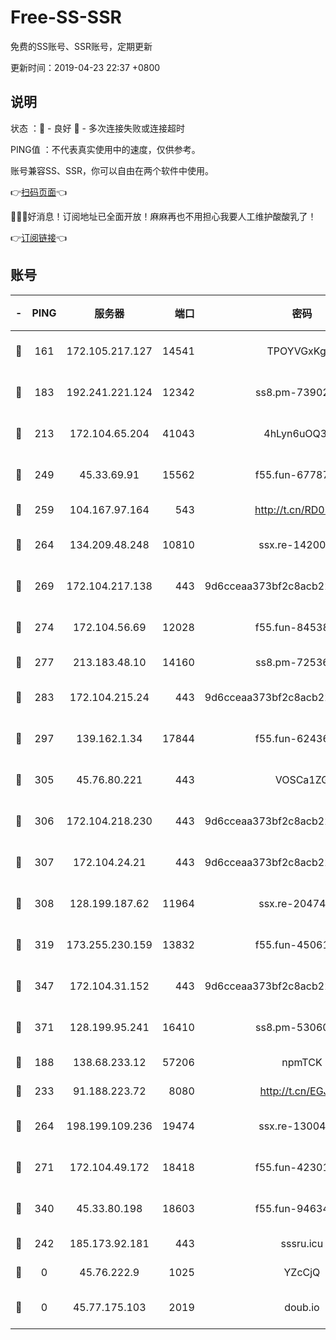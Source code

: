 # Free-SS-SSR

免费的SS账号、SSR账号，定期更新

更新时间：2019-04-23 22:37 +0800

## 说明

状态     ：🙂 - 良好 🙁 - 多次连接失败或连接超时

PING值   ：不代表真实使用中的速度，仅供参考。

账号兼容SS、SSR，你可以自由在两个软件中使用。

👉[扫码页面](https://liesauer.github.io/Free-SS-SSR/)👈

🎉🎉🎉好消息！订阅地址已全面开放！麻麻再也不用担心我要人工维护酸酸乳了！

👉[订阅链接](https://www.liesauer.net/yogurt/subscribe?ACCESS_TOKEN=DAYxR3mMaZAsaqUb)👈

## 账号

|-|PING|服务器|端口|密码|加密方式|区域|
|:----:|:----:|:-----:|-----:|:----:|:----:|:----:|
|🙂|161|172.105.217.127|14541|TPOYVGxKglpi|aes-256-cfb|JP|
|🙂|183|192.241.221.124|12342|ss8.pm-73902144|aes-256-cfb|US|
|🙂|213|172.104.65.204|41043|4hLyn6uOQ3hU|aes-256-cfb|JP|
|🙂|249|45.33.69.91|15562|f55.fun-67787601|aes-256-cfb|US|
|🙂|259|104.167.97.164|543|http://t.cn/RD0D7sx|rc4-md5|CA|
|🙂|264|134.209.48.248|10810|ssx.re-14200963|aes-256-cfb|US|
|🙂|269|172.104.217.138|443|9d6cceaa373bf2c8acb22e60b6a58be6|aes-256-cfb|US|
|🙂|274|172.104.56.69|12028|f55.fun-84538440|aes-256-cfb|SG|
|🙂|277|213.183.48.10|14160|ss8.pm-72536569|rc4-md5|RU|
|🙂|283|172.104.215.24|443|9d6cceaa373bf2c8acb22e60b6a58be6|aes-256-cfb|US|
|🙂|297|139.162.1.34|17844|f55.fun-62436274|aes-256-cfb|SG|
|🙂|305|45.76.80.221|443|VOSCa1ZG|aes-256-cfb|DE|
|🙂|306|172.104.218.230|443|9d6cceaa373bf2c8acb22e60b6a58be6|aes-256-cfb|US|
|🙂|307|172.104.24.21|443|9d6cceaa373bf2c8acb22e60b6a58be6|aes-256-cfb|US|
|🙂|308|128.199.187.62|11964|ssx.re-20474884|aes-256-cfb|SG|
|🙂|319|173.255.230.159|13832|f55.fun-45061463|aes-256-cfb|US|
|🙂|347|172.104.31.152|443|9d6cceaa373bf2c8acb22e60b6a58be6|aes-256-cfb|US|
|🙂|371|128.199.95.241|16410|ss8.pm-53060931|aes-256-cfb|SG|
|🙂|188|138.68.233.12|57206|npmTCK|rc4-md5|US|
|🙂|233|91.188.223.72|8080|http://t.cn/EGJIyrl|rc4-md5|RU|
|🙂|264|198.199.109.236|19474|ssx.re-13004881|aes-256-cfb|US|
|🙂|271|172.104.49.172|18418|f55.fun-42301611|aes-256-cfb|SG|
|🙂|340|45.33.80.198|18603|f55.fun-94634073|aes-256-cfb|US|
|🙁|242|185.173.92.181|443|sssru.icu|rc4-md5|RU|
|🙁|0|45.76.222.9|1025|YZcCjQ|rc4-md5|JP|
|🙁|0|45.77.175.103|2019|doub.io|aes-128-ctr|SG|
